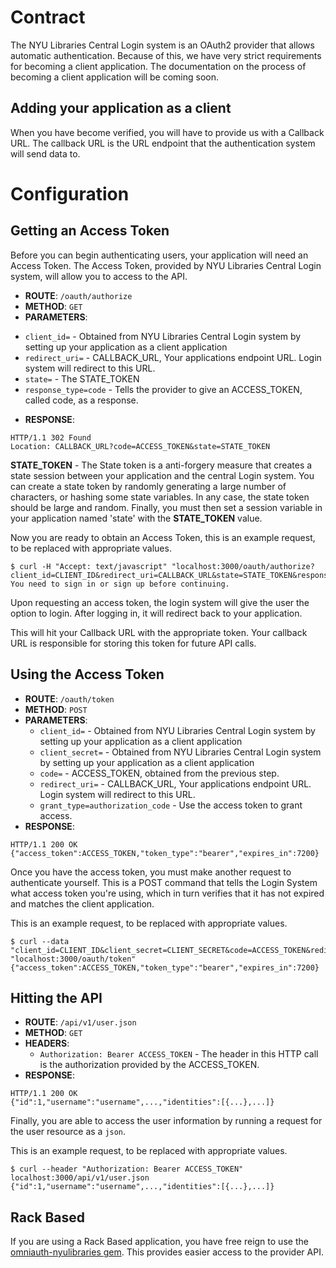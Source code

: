 # Contract

The NYU Libraries Central Login system is an OAuth2 provider that allows automatic authentication. Because of this, we have very strict requirements for becoming a client application. The documentation on the process of becoming a client application will be coming soon.

## Adding your application as a client

When you have become verified, you will have to provide us with a Callback URL. The callback URL is the URL endpoint that the authentication system will send data to.


# Configuration

## Getting an Access Token
Before you can begin authenticating users, your application will need an Access Token. The Access Token, provided by NYU Libraries Central Login system, will allow you to access to the API.

 * __ROUTE__: `/oauth/authorize`
 * __METHOD__: `GET`
 * __PARAMETERS__:
  - `client_id=` - Obtained from NYU Libraries Central Login system by setting up your application as a client application
  - `redirect_uri=` - CALLBACK_URL, Your applications endpoint URL. Login system will redirect to this URL.
  - `state=` - The STATE_TOKEN
  - `response_type=code` - Tells the provider to give an ACCESS_TOKEN, called code, as a response.
 * __RESPONSE__:
 ```
 HTTP/1.1 302 Found
 Location: CALLBACK_URL?code=ACCESS_TOKEN&state=STATE_TOKEN
 ```



__STATE_TOKEN__ - The State token is a anti-forgery measure that creates a state session between your application and the central Login system. You can create a state token by randomly generating a large number of characters, or hashing some state variables. In any case, the state token should be large and random. Finally, you must then set a session variable in your application named 'state' with the __STATE_TOKEN__ value.


Now you are ready to obtain an Access Token, this is an example request, to be replaced with appropriate values.

```
$ curl -H "Accept: text/javascript" "localhost:3000/oauth/authorize?client_id=CLIENT_ID&redirect_uri=CALLBACK_URL&state=STATE_TOKEN&response_type=code"
You need to sign in or sign up before continuing.
```
Upon requesting an access token, the login system will give the user the option to login. After logging in, it will redirect back to your application.



This will hit your Callback URL with the appropriate token. Your callback URL is responsible for storing this token for future API calls.

## Using the Access Token

* __ROUTE__: `/oauth/token`
* __METHOD__: `POST`
* __PARAMETERS__:
  - `client_id=` - Obtained from NYU Libraries Central Login system by setting up your application as a client application
  - `client_secret=` - Obtained from NYU Libraries Central Login system by setting up your application as a client application
  - `code=` - ACCESS_TOKEN, obtained from the previous step.
  - `redirect_uri=` - CALLBACK_URL, Your applications endpoint URL. Login system will redirect to this URL.
  - `grant_type=authorization_code` - Use the access token to grant  access.
* __RESPONSE__:
```
HTTP/1.1 200 OK
{"access_token":ACCESS_TOKEN,"token_type":"bearer","expires_in":7200}
```

Once you have the access token, you must make another request to authenticate yourself. This is a POST command that tells the Login System what access token you're using, which in turn verifies that it has not expired and matches the client application.

This is an example request, to be replaced with appropriate values.

```
$ curl --data "client_id=CLIENT_ID&client_secret=CLIENT_SECRET&code=ACCESS_TOKEN&redirect_uri=CALLBACK_URL&grant_type=authorization_code" "localhost:3000/oauth/token"
{"access_token":ACCESS_TOKEN,"token_type":"bearer","expires_in":7200}
```

## Hitting the API
* __ROUTE__: `/api/v1/user.json`
* __METHOD__: `GET`
* __HEADERS__:
  - `Authorization: Bearer ACCESS_TOKEN` - The header in this HTTP call is the authorization provided by the ACCESS_TOKEN.
* __RESPONSE__:
```
HTTP/1.1 200 OK
{"id":1,"username":"username",...,"identities":[{...},...]}
```

Finally, you are able to access the user information by running a request for the user resource as a `json`.


This is an example request, to be replaced with appropriate values.
```
$ curl --header "Authorization: Bearer ACCESS_TOKEN" localhost:3000/api/v1/user.json
{"id":1,"username":"username",...,"identities":[{...},...]}
```

## Rack Based

If you are using a Rack Based application, you have free reign to use the [omniauth-nyulibraries gem](https://github.com/NYULibraries/omniauth-nyulibraries). This provides easier access to the provider API.
